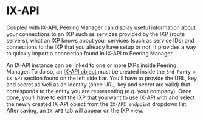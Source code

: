 # IX-API

Coupled with IX-API, Peering Manager can display useful information about your
connections to an IXP such as services provided by the IXP (route servers),
what an IXP knows about your services (such as service IDs) and connections to
the IXP that you already have setup or not. It provides a way to quickly
import a connection found in IX-API to Peering Manager.

An IX-API instance can be linked to one or more IXPs inside Peering Manager.
To do so, an [IX-API object](../models/extras/ixapi.md) must be created inside
the `3rd Party > IX-API` section found on the left side bar. You'll have to
provide the URL, key and secret as well as an identity (once URL, key and
secret are valid) that corresponds to the entity you are representing (e.g.
your company). Once done, you'll have to edit the IXP that you want to use
IX-API with and select the newly created IX-API object from the
`IX-API endpoint` dropdown list. After saving, an `IX-API` tab will appear on
the IXP view.

